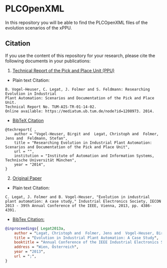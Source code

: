 # PLCOpenXML
In this repository you will be able to find the PLCOpenXML files of the evolution scenarios of the xPPU. 

## Citation
If you use the content of this repository for your research, please cite the following documents in your publications:

1. [Technical Report of the Pick and Place Unit (PPU)](https://mediatum.ub.tum.de/doc/1208973)

- Plain text Citation: 
```
B. Vogel-Heuser, C. Legat, J. Folmer and S. Feldmann: Researching Evolution in Industrial
Plant Automation: Scenarios and Documentation of the Pick and Place Unit.
Technical Report No. TUM-AIS-TR-01-14-02.
Online available: https://mediatum.ub.tum.de/node?id=1208973. 2014.
```
- [BibTeX Citation](https://mediatum.ub.tum.de/export/1208973/bibtex)
  
```
@techreport{ ,
	author = "Vogel-Heuser, Birgit and  Legat, Christoph and  Folmer, Jens and  Feldmann, Stefan", 
	title = "Researching Evolution in Industrial Plant Automation: Scenarios and Documentation of the Pick and Place Unit",
	url = "",
	institution = "Institute of Automation and Information Systems, Technische Universität München",
	year = "2014",
}
```

2. [Original Paper](https://mediatum.ub.tum.de/1174053?style=full_text)

- Plain text Citation: 
```
C. Legat, J. Folmer and B. Vogel-Heuser, "Evolution in industrial plant automation: A case study," Industrial Electronics Society, IECON 2013 - 39th Annual Conference of the IEEE, Vienna, 2013, pp. 4386-4391.
```

- [BibTex Citation:](https://mediatum.ub.tum.de/export/1174053/bibtex)

```bibtex
@inproceedings{ Legat2013a,
	author = "Legat, Christoph and  Folmer, Jens and  Vogel-Heuser, Birgit", 
	title = "Evolution in Industrial Plant Automation: A Case Study",
	booktitle = "Annual Conference of the IEEE Industrial Electronics Society (IECON)",
	address = "Wien, Österreich",
	year = "2013",
	url = ";",
}
```
